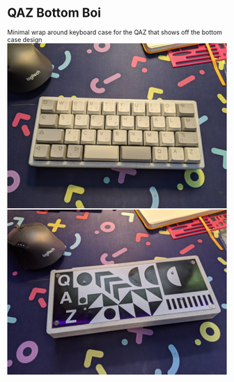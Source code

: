 # QAZ Bottom Boi
 Minimal wrap around keyboard case for the QAZ that shows off the bottom case design
![Bottom boi](.assets/IMG_20200816_164505.jpg)
![Bottom boi](.assets/IMG_20200816_164516.jpg)
